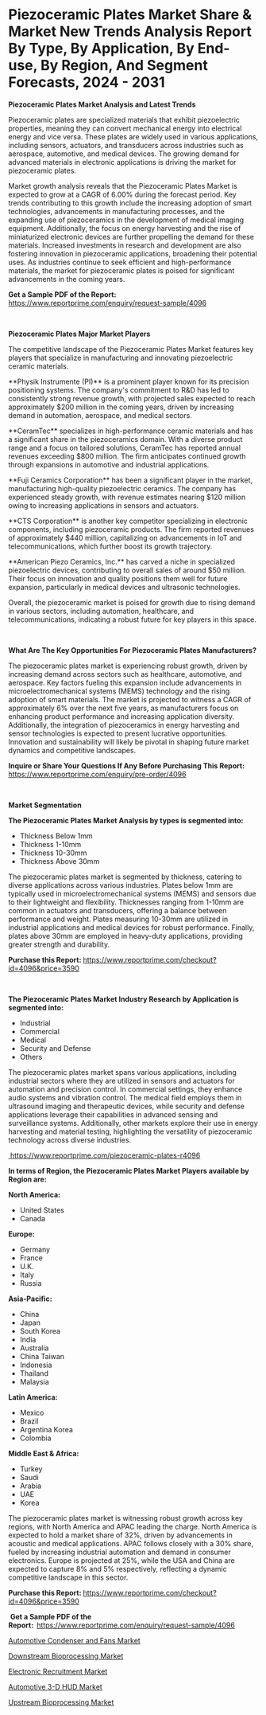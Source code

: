 <p><h1>Piezoceramic Plates Market Share & Market New Trends Analysis Report By Type, By Application, By End-use, By Region, And Segment Forecasts, 2024 - 2031</h1></p><p><strong>Piezoceramic Plates Market Analysis and Latest Trends</strong></p>
<p><p>Piezoceramic plates are specialized materials that exhibit piezoelectric properties, meaning they can convert mechanical energy into electrical energy and vice versa. These plates are widely used in various applications, including sensors, actuators, and transducers across industries such as aerospace, automotive, and medical devices. The growing demand for advanced materials in electronic applications is driving the market for piezoceramic plates. </p><p>Market growth analysis reveals that the Piezoceramic Plates Market is expected to grow at a CAGR of 6.00% during the forecast period. Key trends contributing to this growth include the increasing adoption of smart technologies, advancements in manufacturing processes, and the expanding use of piezoceramics in the development of medical imaging equipment. Additionally, the focus on energy harvesting and the rise of miniaturized electronic devices are further propelling the demand for these materials. Increased investments in research and development are also fostering innovation in piezoceramic applications, broadening their potential uses. As industries continue to seek efficient and high-performance materials, the market for piezoceramic plates is poised for significant advancements in the coming years.</p></p>
<p><strong>Get a Sample PDF of the Report:&nbsp;</strong> <a href="https://www.reportprime.com/enquiry/request-sample/4096">https://www.reportprime.com/enquiry/request-sample/4096</a></p>
<p>&nbsp;</p>
<p><strong>Piezoceramic Plates Major Market Players</strong></p>
<p><p>The competitive landscape of the Piezoceramic Plates Market features key players that specialize in manufacturing and innovating piezoelectric ceramic materials. </p><p>**Physik Instrumente (PI)** is a prominent player known for its precision positioning systems. The company's commitment to R&D has led to consistently strong revenue growth, with projected sales expected to reach approximately $200 million in the coming years, driven by increasing demand in automation, aerospace, and medical sectors.</p><p>**CeramTec** specializes in high-performance ceramic materials and has a significant share in the piezoceramics domain. With a diverse product range and a focus on tailored solutions, CeramTec has reported annual revenues exceeding $800 million. The firm anticipates continued growth through expansions in automotive and industrial applications.</p><p>**Fuji Ceramics Corporation** has been a significant player in the market, manufacturing high-quality piezoelectric ceramics. The company has experienced steady growth, with revenue estimates nearing $120 million owing to increasing applications in sensors and actuators.</p><p>**CTS Corporation** is another key competitor specializing in electronic components, including piezoceramic products. The firm reported revenues of approximately $440 million, capitalizing on advancements in IoT and telecommunications, which further boost its growth trajectory.</p><p>**American Piezo Ceramics, Inc.** has carved a niche in specialized piezoelectric devices, contributing to overall sales of around $50 million. Their focus on innovation and quality positions them well for future expansion, particularly in medical devices and ultrasonic technologies.</p><p>Overall, the piezoceramic market is poised for growth due to rising demand in various sectors, including automation, healthcare, and telecommunications, indicating a robust future for key players in this space.</p></p>
<p>&nbsp;</p>
<p><strong>What Are The Key Opportunities For Piezoceramic Plates Manufacturers?</strong></p>
<p><p>The piezoceramic plates market is experiencing robust growth, driven by increasing demand across sectors such as healthcare, automotive, and aerospace. Key factors fueling this expansion include advancements in microelectromechanical systems (MEMS) technology and the rising adoption of smart materials. The market is projected to witness a CAGR of approximately 6% over the next five years, as manufacturers focus on enhancing product performance and increasing application diversity. Additionally, the integration of piezoceramics in energy harvesting and sensor technologies is expected to present lucrative opportunities. Innovation and sustainability will likely be pivotal in shaping future market dynamics and competitive landscapes.</p></p>
<p><strong>Inquire or Share Your Questions If Any Before Purchasing This Report:</strong> <a href="https://www.reportprime.com/enquiry/pre-order/4096">https://www.reportprime.com/enquiry/pre-order/4096</a></p>
<p>&nbsp;</p>
<p><strong>Market Segmentation</strong></p>
<p><strong>The Piezoceramic Plates Market Analysis by types is segmented into:</strong></p>
<p><ul><li>Thickness Below 1mm</li><li>Thickness 1-10mm</li><li>Thickness 10-30mm</li><li>Thickness Above 30mm</li></ul></p>
<p><p>The piezoceramic plates market is segmented by thickness, catering to diverse applications across various industries. Plates below 1mm are typically used in microelectromechanical systems (MEMS) and sensors due to their lightweight and flexibility. Thicknesses ranging from 1-10mm are common in actuators and transducers, offering a balance between performance and weight. Plates measuring 10-30mm are utilized in industrial applications and medical devices for robust performance. Finally, plates above 30mm are employed in heavy-duty applications, providing greater strength and durability.</p></p>
<p><strong>Purchase this Report:&nbsp;</strong><a href="https://www.reportprime.com/checkout?id=4096&price=3590">https://www.reportprime.com/checkout?id=4096&price=3590</a></p>
<p>&nbsp;</p>
<p><strong>The Piezoceramic Plates Market Industry Research by Application is segmented into:</strong></p>
<p><ul><li>Industrial</li><li>Commercial</li><li>Medical</li><li>Security and Defense</li><li>Others</li></ul></p>
<p><p>The piezoceramic plates market spans various applications, including industrial sectors where they are utilized in sensors and actuators for automation and precision control. In commercial settings, they enhance audio systems and vibration control. The medical field employs them in ultrasound imaging and therapeutic devices, while security and defense applications leverage their capabilities in advanced sensing and surveillance systems. Additionally, other markets explore their use in energy harvesting and material testing, highlighting the versatility of piezoceramic technology across diverse industries.</p></p>
<p><a href="https://www.reportprime.com/piezoceramic-plates-r4096">&nbsp;https://www.reportprime.com/piezoceramic-plates-r4096</a></p>
<p><strong>In terms of Region, the Piezoceramic Plates Market Players available by Region are:</strong></p>
<p>
    <p> <strong> North America: </strong>
        <ul>
            <li>United States</li>
            <li>Canada</li>
        </ul>
        </p> 
    <p> <strong> Europe: </strong>
        <ul>
            <li>Germany</li>
            <li>France</li>
            <li>U.K.</li>
            <li>Italy</li>
            <li>Russia</li>
        </ul>
        </p> 
    <p> <strong> Asia-Pacific: </strong>
        <ul>
            <li>China</li>
            <li>Japan</li>
            <li>South Korea</li>
            <li>India</li>
            <li>Australia</li>
            <li>China Taiwan</li>
            <li>Indonesia</li>
            <li>Thailand</li>
            <li>Malaysia</li>
        </ul>
        </p> 
    <p> <strong> Latin America: </strong>
        <ul>
            <li>Mexico</li>
            <li>Brazil</li>
            <li>Argentina Korea</li>
            <li>Colombia</li>
        </ul>
        </p> 
    <p> <strong> Middle East & Africa: </strong>
        <ul>
            <li>Turkey</li>
            <li>Saudi</li>
            <li>Arabia</li>
            <li>UAE</li>
            <li>Korea</li>
        </ul>
    </p>
    </p>
<p><p>The piezoceramic plates market is witnessing robust growth across key regions, with North America and APAC leading the charge. North America is expected to hold a market share of 32%, driven by advancements in acoustic and medical applications. APAC follows closely with a 30% share, fueled by increasing industrial automation and demand in consumer electronics. Europe is projected at 25%, while the USA and China are expected to capture 8% and 5% respectively, reflecting a dynamic competitive landscape in this sector.</p></p>
<p><strong>Purchase this Report: </strong><a href="https://www.reportprime.com/checkout?id=4096&price=3590">https://www.reportprime.com/checkout?id=4096&price=3590</a></p>
<p>&nbsp;<strong>Get a Sample PDF of the Report:&nbsp;&nbsp;</strong><a href="https://www.reportprime.com/enquiry/request-sample/4096">https://www.reportprime.com/enquiry/request-sample/4096</a></p>
<p><strong></strong></p>
<p><p><a href="https://issuu.com/reportprime-2/docs/automotive-condenser-and-fans-marke_a95bf9d32bc18d">Automotive Condenser and Fans Market</a></p><p><a href="https://www.linkedin.com/pulse/downstream-bioprocessing-market-trends-strategic-insights-dvale?trackingId=MWz%2FUq6MRfa90wsGhUhN5Q%3D%3D">Downstream Bioprocessing Market</a></p><p><a href="https://www.linkedin.com/pulse/electronic-recruitment-market-global-insights-sales-trends-uqfve?trackingId=Sk4TKBLpRmS1gczI9jTqhQ%3D%3D">Electronic Recruitment Market</a></p><p><a href="https://issuu.com/reportprime-2/docs/automotive-3-d-hud-market-size-2030_168bf4bf291ae2">Automotive 3-D HUD Market</a></p><p><a href="https://www.linkedin.com/pulse/mapping-upstream-bioprocessing-market-trends-challenges-hog5e?trackingId=YwTWN8KyQVGcYuRZPrR2RQ%3D%3D">Upstream Bioprocessing Market</a></p></p>